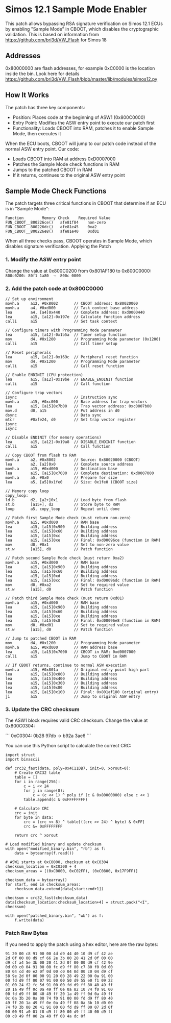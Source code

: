 # Simos 12.1 Sample Mode Enabler
This patch allows bypassing RSA signature verification on Simos 12.1 ECUs by enabling "Sample Mode" in CBOOT, which disables the cryptographic validation.
This is based on information from https://github.com/bri3d/VW_Flash for Simos 18

## Addresses
0x80000000 are flash addresses, for example 0xC0000 is the location inside the bin.
Look here for details https://github.com/bri3d/VW_Flash/blob/master/lib/modules/simos12.py

## How It Works
The patch has three key components:

- Position: Places code at the beginning of ASW1 (0x800C0000)
- Entry Point: Modifies the ASW entry point to execute our patch first
- Functionality: Loads CBOOT into RAM, patches it to enable Sample Mode, then executes it

When the ECU boots, CBOOT will jump to our patch code instead of the normal ASW entry point. Our code:

- Loads CBOOT into RAM at address 0xD0007000
- Patches the Sample Mode check functions in RAM
- Jumps to the patched CBOOT in RAM
- If it returns, continues to the original ASW entry point

## Sample Mode Check Functions
The patch targets three critical functions in CBOOT that determine if an ECU is in "Sample Mode":

```
Function		Memory Check	Required Value
FUN_CBOOT__800226ce()	afe81f84	non-zero
FUN_CBOOT__800226dc()	afe81e45	0xa2
FUN_CBOOT__800226e8()	afe81e40	0xd01
```

When all three checks pass, CBOOT operates in Sample Mode, which disables signature verification.
Applying the Patch

### 1. Modify the ASW entry point
Change the value at 0x800C0200 from 0x801AF180 to 0x800C0000:
`800c0200: 80f1 1a80  →  800c 0000`

### 2. Add the patch code at 0x800C0000

```
// Set up environment
movh.a     a12, #0x8002       // CBOOT address: 0x80020000
movh.a     a4, #0xd000        // Task context base address
lea        a4, [a4]0x440      // Complete address: 0xd0000440
lea        a15, [a12]-0x197e  // Calculate function address
calli      a15                // Set task context

// Configure timers with Programming Mode parameter
lea        a15, [a12]-0x1b5a  // Timer setup function
mov        d4, #0x1200        // Programming Mode parameter (0x1200)
calli      a15                // Call timer setup

// Reset peripherals 
lea        a15, [a12]-0x169c  // Peripheral reset function
mov        d4, #0x1200        // Programming Mode parameter
calli      a15                // Call reset function

// Enable ENDINIT (CPU protection)
lea        a15, [a12]-0x19be  // ENABLE_ENDINIT function
calli      a15                // Call function

// Configure trap vectors
isync                         // Instruction sync
movh.a     a15, #0xc000       // Base address for trap vectors
lea        a15, [a15]0x7b00   // Trap vector address: 0xc0007b00
mov.d      d0, a15            // Put address in d0
dsync                         // Data sync
mtcr       #0xfe24, d0        // Set trap vector register
isync                         
isync

// Disable ENDINIT (for memory operations)
lea        a15, [a12]-0x19a8  // DISABLE_ENDINIT function
calli      a15                // Call function

// Copy CBOOT from flash to RAM
movh.a     a2, #0x8002        // Source: 0x80020000 (CBOOT)
lea        a2, [a2]0x0        // Complete source address
movh.a     a15, #0xd000       // Destination base
lea        a15, [a15]0x7000   // Complete destination: 0xd0007000
movh.a     a5, #0x0           // Prepare for size
lea        a5, [a5]0x1fe0     // Size: 0x1fe0 (CBOOT size)

// Memory copy loop
copy_loop:
ld.b       d2, [a2+]0x1       // Load byte from flash
st.b       [a15+], d2         // Store byte to RAM
loop       a5, copy_loop      // Repeat until done

// Patch first Sample Mode check (must return non-zero)
movh.a     a15, #0xd000       // RAM base
lea        a15, [a15]0x900    // Building address
lea        a15, [a15]0x60     // Building address
lea        a15, [a15]0xc      // Building address
lea        a15, [a15]0xe      // Final: 0xd00096ce (function in RAM)
mov        d0, #0x1           // Set to non-zero value
st.w       [a15], d0          // Patch function

// Patch second Sample Mode check (must return 0xa2)
movh.a     a15, #0xd000       // RAM base
lea        a15, [a15]0x900    // Building address
lea        a15, [a15]0x60     // Building address
lea        a15, [a15]0xd      // Building address
lea        a15, [a15]0xc      // Final: 0xd00096dc (function in RAM)
mov        d0, #0xa2          // Set to required value
st.w       [a15], d0          // Patch function

// Patch third Sample Mode check (must return 0xd01)
movh.a     a15, #0xd000       // RAM base
lea        a15, [a15]0x900    // Building address
lea        a15, [a15]0x60     // Building address
lea        a15, [a15]0xe      // Building address
lea        a15, [a15]0x8      // Final: 0xd00096e8 (function in RAM)
mov        d0, #0xd01         // Set to required value
st.w       [a15], d0          // Patch function

// Jump to patched CBOOT in RAM
mov        d4, #0x1200        // Programming Mode parameter
movh.a     a15, #0xd000       // RAM address base
lea        a15, [a15]0x7000   // CBOOT in RAM: 0xd0007000
calli      a15                // Jump to CBOOT in RAM

// If CBOOT returns, continue to normal ASW execution
movh.a     a15, #0x801a       // Original entry point high part
lea        a15, [a15]0x800    // Building address
lea        a15, [a15]0x400    // Building address
lea        a15, [a15]0x300    // Building address
lea        a15, [a15]0x80     // Building address
lea        a15, [a15]0x100    // Final: 0x801af180 (original entry)
ji         a15                // Jump to original ASW entry
```

### 3. Update the CRC checksum
The ASW1 block requires valid CRC checksum. Change the value at 0x800C0304:

´´´
0xC0304: 0b28 97db  →  b92a 3ae6
´´´

You can use this Python script to calculate the correct CRC:

```
import struct
import binascii

def crc32_fast(data, poly=0x4C11DB7, init=0, xorout=0):
    # Create CRC32 table
    table = []
    for i in range(256):
        c = i << 24
        for j in range(8):
            c = (c << 1) ^ poly if (c & 0x80000000) else c << 1
        table.append(c & 0xFFFFFFFF)
    
    # Calculate CRC
    crc = init
    for byte in data:
        crc = (crc << 8) ^ table[((crc >> 24) ^ byte) & 0xFF]
        crc &= 0xFFFFFFFF
    
    return crc ^ xorout

# Load modified binary and update checksum
with open("modified_binary.bin", "rb") as f:
    data = bytearray(f.read())

# ASW1 starts at 0xC0000, checksum at 0xC0304
checksum_location = 0xC0300 + 4
checksum_areas = [(0xC0000, 0xC02FF), (0xC0800, 0x17F9FF)]

checksum_data = bytearray()
for start, end in checksum_areas:
    checksum_data.extend(data[start:end+1])

checksum = crc32_fast(checksum_data)
data[checksum_location:checksum_location+4] = struct.pack("<I", checksum)

with open("patched_binary.bin", "wb") as f:
    f.write(data)
```

### Patch Raw Bytes
If you need to apply the patch using a hex editor, here are the raw bytes:

```
91 20 00 c8 91 00 00 4d d9 44 40 10 d9 cf 42 ae
2d 0f 00 00 d9 cf 66 2e 3b 00 20 41 2d 0f 00 00
d9 cf a4 5e 3b 00 20 41 2d 0f 00 00 d9 cf 42 9e
0d 00 c0 04 91 00 00 fc d9 ff 80 c7 80 f0 0d 00
80 04 cd 40 e2 0f 0d 00 c0 04 0d 00 c0 04 d9 cf
58 9e 2d 0f 00 00 91 20 00 28 49 22 00 0a 91 00
00 fd d9 ff 00 07 91 00 00 50 d9 55 e0 f1 09 22
01 00 24 f2 fc 5d 91 00 00 fd d9 ff 80 40 49 ff
20 1a 49 ff 0c 0a 49 ff 0e 0a 82 10 74 f0 91 00
00 fd d9 ff 80 40 49 ff 20 1a 49 ff 0d 0a 49 ff
0c 0a 3b 20 0a 00 74 f0 91 00 00 fd d9 ff 80 40
49 ff 20 1a 49 ff 0e 0a 49 ff 08 0a 3b 10 d0 00
74 f0 3b 00 20 41 91 00 00 fd d9 ff 00 07 2d 0f
00 00 91 a0 01 f8 d9 ff 80 00 d9 ff 40 00 d9 ff
00 c0 49 ff 00 2a 49 ff 00 4a dc 0f
```
